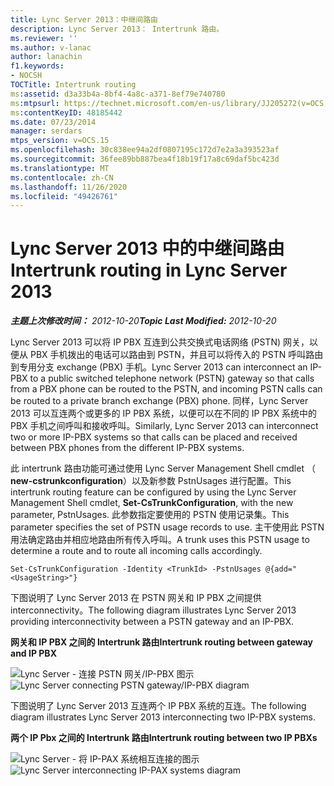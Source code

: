 ```yaml
---
title: Lync Server 2013：中继间路由
description: Lync Server 2013： Intertrunk 路由。
ms.reviewer: ''
ms.author: v-lanac
author: lanachin
f1.keywords:
- NOCSH
TOCTitle: Intertrunk routing
ms:assetid: d3a33b4a-8bf4-4a8c-a371-8ef79e740780
ms:mtpsurl: https://technet.microsoft.com/en-us/library/JJ205272(v=OCS.15)
ms:contentKeyID: 48185442
ms.date: 07/23/2014
manager: serdars
mtps_version: v=OCS.15
ms.openlocfilehash: 30c838ee94a2df0807195c172d7e2a3a393523af
ms.sourcegitcommit: 36fee89bb887bea4f18b19f17a8c69daf5bc423d
ms.translationtype: MT
ms.contentlocale: zh-CN
ms.lasthandoff: 11/26/2020
ms.locfileid: "49426761"
---
```

# <a name="intertrunk-routing-in-lync-server-2013"></a><span data-ttu-id="6ee87-103">Lync Server 2013 中的中继间路由</span><span class="sxs-lookup"><span data-stu-id="6ee87-103">Intertrunk routing in Lync Server 2013</span></span>

<div data-xmlns="http://www.w3.org/1999/xhtml">

<div class="topic" data-xmlns="http://www.w3.org/1999/xhtml" data-msxsl="urn:schemas-microsoft-com:xslt" data-cs="https://msdn.microsoft.com/">

<div data-asp="https://msdn2.microsoft.com/asp">



</div>

<div id="mainSection">

<div id="mainBody"><span data-ttu-id="6ee87-104">

<span> </span></span><span class="sxs-lookup"><span data-stu-id="6ee87-104">

<span> </span></span></span>

<span data-ttu-id="6ee87-105">_**主题上次修改时间：** 2012-10-20_</span><span class="sxs-lookup"><span data-stu-id="6ee87-105">_**Topic Last Modified:** 2012-10-20_</span></span>

<span data-ttu-id="6ee87-106">Lync Server 2013 可以将 IP PBX 互连到公共交换式电话网络 (PSTN) 网关，以便从 PBX 手机拨出的电话可以路由到 PSTN，并且可以将传入的 PSTN 呼叫路由到专用分支 exchange (PBX) 手机。</span><span class="sxs-lookup"><span data-stu-id="6ee87-106">Lync Server 2013 can interconnect an IP-PBX to a public switched telephone network (PSTN) gateway so that calls from a PBX phone can be routed to the PSTN, and incoming PSTN calls can be routed to a private branch exchange (PBX) phone.</span></span> <span data-ttu-id="6ee87-107">同样，Lync Server 2013 可以互连两个或更多的 IP PBX 系统，以便可以在不同的 IP PBX 系统中的 PBX 手机之间呼叫和接收呼叫。</span><span class="sxs-lookup"><span data-stu-id="6ee87-107">Similarly, Lync Server 2013 can interconnect two or more IP-PBX systems so that calls can be placed and received between PBX phones from the different IP-PBX systems.</span></span>

<span data-ttu-id="6ee87-108">此 intertrunk 路由功能可通过使用 Lync Server Management Shell cmdlet （ **new-cstrunkconfiguration**）以及新参数 PstnUsages 进行配置。</span><span class="sxs-lookup"><span data-stu-id="6ee87-108">This intertrunk routing feature can be configured by using the Lync Server Management Shell cmdlet, **Set-CsTrunkConfiguration**, with the new parameter, PstnUsages.</span></span> <span data-ttu-id="6ee87-109">此参数指定要使用的 PSTN 使用记录集。</span><span class="sxs-lookup"><span data-stu-id="6ee87-109">This parameter specifies the set of PSTN usage records to use.</span></span> <span data-ttu-id="6ee87-110">主干使用此 PSTN 用法确定路由并相应地路由所有传入呼叫。</span><span class="sxs-lookup"><span data-stu-id="6ee87-110">A trunk uses this PSTN usage to determine a route and to route all incoming calls accordingly.</span></span>

    Set-CsTrunkConfiguration -Identity <TrunkId> -PstnUsages @{add="<UsageString>"}

<span data-ttu-id="6ee87-111">下图说明了 Lync Server 2013 在 PSTN 网关和 IP PBX 之间提供 interconnectivity。</span><span class="sxs-lookup"><span data-stu-id="6ee87-111">The following diagram illustrates Lync Server 2013 providing interconnectivity between a PSTN gateway and an IP-PBX.</span></span>

<span data-ttu-id="6ee87-112">**网关和 IP PBX 之间的 Intertrunk 路由**</span><span class="sxs-lookup"><span data-stu-id="6ee87-112">**Intertrunk routing between gateway and IP PBX**</span></span>

<span data-ttu-id="6ee87-113">![Lync Server - 连接 PSTN 网关/IP-PBX 图示](images/JJ721940.cc3858ca-2ee3-4d51-8a51-db078366b50b(OCS.15).jpg "Lync Server - 连接 PSTN 网关/IP-PBX 图示")</span><span class="sxs-lookup"><span data-stu-id="6ee87-113">![Lync Server connecting PSTN gateway/IP-PBX diagram](images/JJ721940.cc3858ca-2ee3-4d51-8a51-db078366b50b(OCS.15).jpg "Lync Server connecting PSTN gateway/IP-PBX diagram")</span></span>

<span data-ttu-id="6ee87-114">下图说明了 Lync Server 2013 互连两个 IP PBX 系统的互连。</span><span class="sxs-lookup"><span data-stu-id="6ee87-114">The following diagram illustrates Lync Server 2013 interconnecting two IP-PBX systems.</span></span>

<span data-ttu-id="6ee87-115">**两个 IP Pbx 之间的 Intertrunk 路由**</span><span class="sxs-lookup"><span data-stu-id="6ee87-115">**Intertrunk routing between two IP PBXs**</span></span>

<span data-ttu-id="6ee87-116">![Lync Server - 将 IP-PAX 系统相互连接的图示](images/JJ721940.6ba18ec9-df70-498a-9cf7-7fc41e5ec432(OCS.15).jpg "Lync Server - 将 IP-PAX 系统相互连接的图示")</span><span class="sxs-lookup"><span data-stu-id="6ee87-116">![Lync Server interconnecting IP-PAX systems diagram](images/JJ721940.6ba18ec9-df70-498a-9cf7-7fc41e5ec432(OCS.15).jpg "Lync Server interconnecting IP-PAX systems diagram")</span></span>

<span data-ttu-id="6ee87-117"></div>

<span> </span>

</div>

</div>

</span><span class="sxs-lookup"><span data-stu-id="6ee87-117"></div>

<span> </span>

</div>

</div>

</span></span></div>

